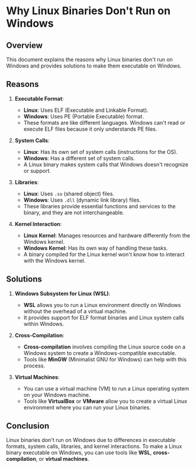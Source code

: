 # Why Linux Binaries Don't Run on Windows

## Overview
This document explains the reasons why Linux binaries don't run on Windows and provides solutions to make them executable on Windows.

## Reasons

1. **Executable Format**:
   - **Linux**: Uses ELF (Executable and Linkable Format).
   - **Windows**: Uses PE (Portable Executable) format.
   - These formats are like different languages. Windows can't read or execute ELF files because it only understands PE files.

2. **System Calls**:
   - **Linux**: Has its own set of system calls (instructions for the OS).
   - **Windows**: Has a different set of system calls.
   - A Linux binary makes system calls that Windows doesn't recognize or support.

3. **Libraries**:
   - **Linux**: Uses `.so` (shared object) files.
   - **Windows**: Uses `.dll` (dynamic link library) files.
   - These libraries provide essential functions and services to the binary, and they are not interchangeable.

4. **Kernel Interaction**:
   - **Linux Kernel**: Manages resources and hardware differently from the Windows kernel.
   - **Windows Kernel**: Has its own way of handling these tasks.
   - A binary compiled for the Linux kernel won't know how to interact with the Windows kernel.

## Solutions

1. **Windows Subsystem for Linux (WSL)**:
   - **WSL** allows you to run a Linux environment directly on Windows without the overhead of a virtual machine.
   - It provides support for ELF format binaries and Linux system calls within Windows.

2. **Cross-Compilation**:
   - **Cross-compilation** involves compiling the Linux source code on a Windows system to create a Windows-compatible executable.
   - Tools like **MinGW** (Minimalist GNU for Windows) can help with this process.

3. **Virtual Machines**:
   - You can use a virtual machine (VM) to run a Linux operating system on your Windows machine.
   - Tools like **VirtualBox** or **VMware** allow you to create a virtual Linux environment where you can run your Linux binaries.

## Conclusion
Linux binaries don't run on Windows due to differences in executable formats, system calls, libraries, and kernel interactions. To make a Linux binary executable on Windows, you can use tools like **WSL**, **cross-compilation**, or **virtual machines**.

